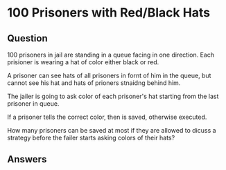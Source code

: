 # 100 Prisoners with Red/Black Hats

## Question

100 prisoners in jail are standing in a queue facing in one direction. Each prisioner is wearing a hat of color either black or red.

A prisoner can see hats of all prisoners in fornt of him in the queue, but cannot see his hat and hats of prioners stnaidng behind him.

The jailer is going to ask color of each prisoner's hat starting from the last prisoner in queue.

If  a prisoner tells the correct color, then is saved, otherwise executed.

How many prisoners can be saved at most if they are allowed to dicuss a strategy before the failer starts asking colors of their hats?

## Answers